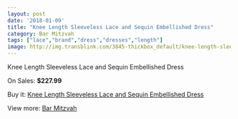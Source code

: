 ```yaml
---
layout: post
date: '2018-01-09'
title: "Knee Length Sleeveless Lace and Sequin Embellished Dress"
category: Bar Mitzvah
tags: ["lace","brand","dress","dresses","length"]
image: http://img.transblink.com/3845-thickbox_default/knee-length-sleeveless-lace-and-sequin-embellished-dress.jpg
---
```

Knee Length Sleeveless Lace and Sequin Embellished Dress

On Sales: **$227.99**
<a href="https://www.transblink.com/en/bar-mitzvah/1223-knee-length-sleeveless-lace-and-sequin-embellished-dress.html"><amp-img layout="responsive" width="600" height="600" src="//img.transblink.com/3845-thickbox_default/knee-length-sleeveless-lace-and-sequin-embellished-dress.jpg" alt="Knee Length Sleeveless Lace and Sequin Embellished Dress 0" /></a>
<a href="https://www.transblink.com/en/bar-mitzvah/1223-knee-length-sleeveless-lace-and-sequin-embellished-dress.html"><amp-img layout="responsive" width="600" height="600" src="//img.transblink.com/3847-thickbox_default/knee-length-sleeveless-lace-and-sequin-embellished-dress.jpg" alt="Knee Length Sleeveless Lace and Sequin Embellished Dress 1" /></a>
<a href="https://www.transblink.com/en/bar-mitzvah/1223-knee-length-sleeveless-lace-and-sequin-embellished-dress.html"><amp-img layout="responsive" width="600" height="600" src="//img.transblink.com/3846-thickbox_default/knee-length-sleeveless-lace-and-sequin-embellished-dress.jpg" alt="Knee Length Sleeveless Lace and Sequin Embellished Dress 2" /></a>

Buy it: [Knee Length Sleeveless Lace and Sequin Embellished Dress](https://www.transblink.com/en/bar-mitzvah/1223-knee-length-sleeveless-lace-and-sequin-embellished-dress.html "Knee Length Sleeveless Lace and Sequin Embellished Dress")

View more: [Bar Mitzvah](https://www.transblink.com/en/2-bar-mitzvah "Bar Mitzvah")